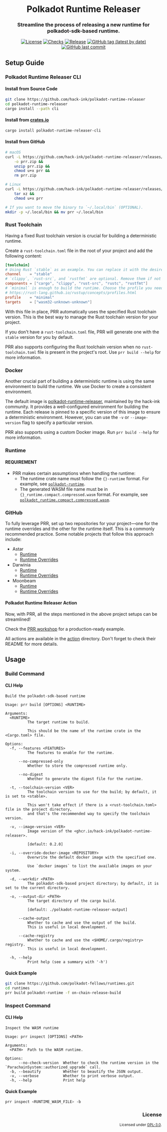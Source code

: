 <div align="center">

# Polkadot Runtime Releaser
### Streamline the process of releasing a new runtime for polkadot-sdk-based runtime.

[![License](https://img.shields.io/badge/License-GPLv3-blue.svg)](https://www.gnu.org/licenses/gpl-3.0)
[![Checks](https://github.com/hack-ink/polkadot-runtime-releaser/actions/workflows/checks.yml/badge.svg?branch=main)](https://github.com/hack-ink/polkadot-runtime-releaser/actions/workflows/checks.yml)
[![Release](https://github.com/hack-ink/polkadot-runtime-releaser/actions/workflows/release.yml/badge.svg)](https://github.com/hack-ink/polkadot-runtime-releaser/actions/workflows/release.yml)
[![GitHub tag (latest by date)](https://img.shields.io/github/v/tag/hack-ink/polkadot-runtime-releaser)](https://github.com/hack-ink/polkadot-runtime-releaser/tags)
[![GitHub last commit](https://img.shields.io/github/last-commit/hack-ink/polkadot-runtime-releaser?color=red&style=plastic)](https://github.com/hack-ink/polkadot-runtime-releaser)
</div>


## Setup Guide
### Polkadot Runtime Releaser CLI
#### Install from Source Code
```sh
git clone https://github.com/hack-ink/polkadot-runtime-releaser
cd polkadot-runtime-releaser
cargo install --path cli
```

#### Install from [crates.io](https://crates.io)
```sh
cargo install polkadot-runtime-releaser-cli
```

#### Install from GitHub
```sh
# macOS
curl -L https://github.com/hack-ink/polkadot-runtime-releaser/releases/latest/download/prr-aarch64-apple-darwin.zip \
	-o prr.zip &&
	unzip prr.zip &&
	chmod u+x prr &&
	rm prr.zip

# Linux
curl -L https://github.com/hack-ink/polkadot-runtime-releaser/releases/latest/download/prr-x86_64-unknown-linux-gnu.tar.gz |
	tar xz &&
	chmod u+x prr

# If you want to move the binary to `~/.local/bin` (OPTIONAL).
mkdir -p ~/.local/bin && mv prr ~/.local/bin
```

### Rust Toolchain
Having a fixed Rust toolchain version is crucial for building a deterministic runtime.

Create a `rust-toolchain.toml` file in the root of your project and add the following content:

```toml
[toolchain]
# Using Rust `stable` as an example. You can replace it with the desired version.
channel    = "stable"
# `clippy`, `rust-src`, and `rustfmt` are optional. Remove them if not needed.
components = ["cargo", "clippy", "rust-src", "rustc", "rustfmt"]
# `minimal` is enough to build the runtime. Choose the profile you need:
# https://rust-lang.github.io/rustup/concepts/profiles.html
profile    = "minimal"
targets    = ["wasm32-unknown-unknown"]
```

With this file in place, PRR automatically uses the specified Rust toolchain version. This is the best way to manage the Rust toolchain version for your project.

If you don't have a `rust-toolchain.toml` file, PRR will generate one with the `stable` version for you by default.

PRR also supports configuring the Rust toolchain version when no `rust-toolchain.toml` file is present in the project's root. Use `prr build --help` for more information.

### Docker
Another crucial part of building a deterministic runtime is using the same environment to build the runtime. We use Docker to create a consistent environment.

The default image is [polkadot-runtime-releaser](https://ghcr.io/hack-ink/polkadot-runtime-releaser), maintained by the hack-ink community. It provides a well-configured environment for building the runtime. Each release is pinned to a specific version of this image to ensure a deterministic environment. However, you can use the `-v` or `--image-version` flag to specify a particular version.

PRR also supports using a custom Docker image. Run `prr build --help` for more information.

### Runtime
#### REQUIREMENT
- PRR makes certain assumptions when handling the runtime:
  - The runtime crate name must follow the `{}-runtime` format. For example, see [`polkadot-runtime`](https://github.com/polkadot-fellows/runtimes/blob/46dcafcee64fe4d8c722d071a4a0ca983fcc2f08/relay/polkadot/Cargo.toml#L2).
  - The generated WASM file name must be in `{}_runtime.compact.compressed.wasm` format. For example, see [`polkadot_runtime.compact.compressed.wasm`](https://github.com/polkadot-fellows/runtimes/releases/tag/v1.3.4).

### GitHub
To fully leverage PRR, set up two repositories for your project—one for the runtime overrides and the other for the runtime itself. This is a commonly recommended practice. Some notable projects that follow this approach include:

- Astar
  - [Runtime](https://github.com/AstarNetwork/Astar)
  - [Runtime Overrides](https://github.com/sentioxyz/astar-runtime-overrides)
- Darwinia
  - [Runtime](https://github.com/darwinia-network/darwinia)
  - [Runtime Overrides](https://github.com/darwinia-network/darwinia-release)
- Moonbeam
  - [Runtime](https://github.com/moonbeam-foundation/moonbeam)
  - [Runtime Overrides](https://github.com/moonbeam-foundation/moonbeam-runtime-overrides)

#### Polkadot Runtime Releaser Action
Now, with PRR, all the steps mentioned in the above project setups can be streamlined!

Check the [PRR workshop](https://github.com/hack-ink/polkadot-runtime-releaser-workshop) for a production-ready example.

All actions are available in the [action](action) directory. Don't forget to check their README for more details.


## Usage
### Build Command
#### CLI Help
```
Build the polkadot-sdk-based runtime

Usage: prr build [OPTIONS] <RUNTIME>

Arguments:
  <RUNTIME>
          The target runtime to build.

          This should be the name of the runtime crate in the <Cargo.toml> file.

Options:
  -f, --features <FEATURES>
          The features to enable for the runtime.

      --no-compressed-only
          Whether to store the compressed runtime only.

      --no-digest
          Whether to generate the digest file for the runtime.

  -t, --toolchain-version <VER>
          The toolchain version to use for the build; by default, it is set to <stable>.

          This won't take effect if there is a <rust-toolchain.toml> file in the project directory,
          and that's the recommended way to specify the toolchain version.

  -v, --image-version <VER>
          Image version of the <ghcr.io/hack-ink/polkadot-runtime-releaser>.

          [default: 0.2.0]

  -i, --override-docker-image <REPOSITORY>
          Overwrite the default docker image with the specified one.

          Use `docker images` to list the available images on your system.

  -d, --workdir <PATH>
          The polkadot-sdk-based project directory; by default, it is set to the current directory.

  -o, --output-dir <PATH>
          The target directory of the cargo build.

          [default: ./polkadot-runtime-releaser-output]

      --cache-output
          Whether to cache and use the output of the build.
          This is useful in local development.

      --cache-registry
          Whether to cache and use the <$HOME/.cargo/registry> registry.
          This is useful in local development.

  -h, --help
          Print help (see a summary with '-h')
```

#### Quick Example
```sh
git clone https://github.com/polkadot-fellows/runtimes.git
cd runtimes
prr build polkadot-runtime -f on-chain-release-build
```

### Inspect Command
#### CLI Help
```
Inspect the WASM runtime

Usage: prr inspect [OPTIONS] <PATH>

Arguments:
  <PATH>  Path to the WASM runtime.

Options:
      --no-check-version  Whether to check the runtime version in the `ParachainSystem::authorized_upgrade` call.
  -b, --beautify          Whether to beautify the JSON output.
  -v, --verbose           Whether to print verbose output.
  -h, --help              Print help
```

#### Quick Example
```sh
prr inspect <RUNTIME_WASM_FILE> -b
```


<div align="right">

### License
<sup>Licensed under [GPL-3.0](LICENSE).</sup>
</div>
